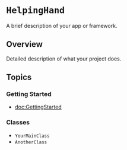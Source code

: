 # ``HelpingHand``

A brief description of your app or framework.

## Overview

Detailed description of what your project does.

## Topics

### Getting Started
- <doc:GettingStarted>

### Classes
- ``YourMainClass``
- ``AnotherClass``
